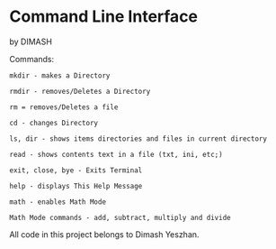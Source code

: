 # Command Line Interface
by DIMASH

Commands:

    mkdir - makes a Directory
    
    rmdir - removes/Deletes a Directory
    
    rm = removes/Deletes a file
    
    cd - changes Directory
    
    ls, dir - shows items directories and files in current directory
    
    read - shows contents text in a file (txt, ini, etc;)
    
    exit, close, bye - Exits Terminal
    
    help - displays This Help Message
    
    math - enables Math Mode
    
    Math Mode commands - add, subtract, multiply and divide


All code in this project belongs to Dimash Yeszhan.
